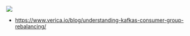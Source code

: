 ![](https://img.starfish.ink/mq/kafka-rebalancing-banner.png)













- https://www.verica.io/blog/understanding-kafkas-consumer-group-rebalancing/